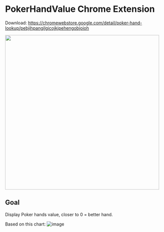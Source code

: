 # PokerHandValue Chrome Extension
Download: https://chromewebstore.google.com/detail/poker-hand-lookup/pebjihpangilgicojkjpehengobjoioh



<img width="500" src="https://lh3.googleusercontent.com/mcm8VuDZeQG0kcr3sYagO6ICcRwb3cPenZMHMJJVBW9VggyGMfzepT8XBKm1w3-J3GcOgImXswPeiw5FCMePe8r9=s1280-w1280-h800">

## Goal
Display Poker hands value, closer to 0 = better hand.

Based on this chart: ![image](https://github.com/user-attachments/assets/4911e906-86c9-4819-b4f9-bd853a3c39c1)

